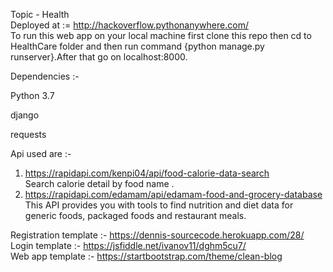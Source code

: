 Topic - Health                                                                                                                                                                                   
Deployed at := http://hackoverflow.pythonanywhere.com/                                                                                                                                                                                                                                                                                                                                                                  
To run this web app on your local machine first clone this repo then cd to HealthCare folder and then run command {python manage.py runserver}.After that go on localhost:8000.         

Dependencies :-                      

Python 3.7

django

requests

Api used are :-                                                                                                                                                                               
1. https://rapidapi.com/kenpi04/api/food-calorie-data-search                                                                                                                                          
  Search calorie detail by food name .                                                                                                                                                    
2. https://rapidapi.com/edamam/api/edamam-food-and-grocery-database                                                                                                                     
  This API provides you with tools to find nutrition and diet data for generic foods, packaged foods and restaurant meals.                                                                    
  
 Registration template :- https://dennis-sourcecode.herokuapp.com/28/                                                                                                                                
 Login template :- https://jsfiddle.net/ivanov11/dghm5cu7/                                                                                                                               
 Web app template :- https://startbootstrap.com/theme/clean-blog                                                                                                                            
